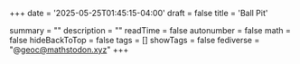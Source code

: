 +++
date = '2025-05-25T01:45:15-04:00'
draft = false
title = 'Ball Pit'

summary = ""
description = ""
readTime = false
autonumber = false
math = false
hideBackToTop = false
tags = []
showTags = false
fediverse = "@geoc@mathstodon.xyz"
+++
<br>
<!-- <div align="center" style="width: 100%; height: 100%; overflow: hidden;"> -->
<canvas id="canvas" width="350" height="350" overflow="hidden"></canvas>
<!-- </div> -->
<script>
    const canvas = document.getElementById('canvas');
    const ctx = canvas.getContext('2d');
    const balls = [];
    // const colors = [
    //     '#FC5D7C',
    //     '#F39660',
    //     '#E7C664',
    //     '#9ED072',
    //     '#76CCE0',
    //     '#B39DF3'
    // ]
    red = getComputedStyle(document.documentElement).getPropertyValue('--red') || '#FC5D7C'
    orange = getComputedStyle(document.documentElement).getPropertyValue('--orange') || '#F39660'
    yellow = getComputedStyle(document.documentElement).getPropertyValue('--yellow') || '#E7C664'
    green = getComputedStyle(document.documentElement).getPropertyValue('--green') || '#9ED072'
    blue = getComputedStyle(document.documentElement).getPropertyValue('--blue') || '#76CCE0'
    purple = getComputedStyle(document.documentElement).getPropertyValue('--purple') || '#B39DF3'
    const colors = [
        red,
        orange,
        yellow,
        green,
        blue,
        purple,
    ]
    const numBalls = 50;
    const ballRadius = 10;
    const ballSpeed = 2;
    const maxSpeed = 5;
    var mouseX = 0;
    var mouseY = 0;
    var mouseDown = false;
    function Ball(x, y, dx, dy, color) {
        this.x = x;
        this.y = y;
        this.dx = dx;
        this.dy = dy;
        this.color = color;
    }
    Ball.prototype.draw = function() {
        ctx.beginPath();
        ctx.arc(this.x, this.y, ballRadius, 0, Math.PI * 2);
        ctx.fillStyle = this.color;
        ctx.fill();
        ctx.closePath();
    };
    Ball.prototype.update = function() {
        this.x += this.dx;
        this.y += this.dy;
        if (this.x + ballRadius > canvas.width || this.x - ballRadius < 0) {
            this.x = Math.max(ballRadius, Math.min(this.x, canvas.width - ballRadius));
            this.dx = -this.dx
            if (this.dx * this.dx > maxSpeed) {
                this.dx *= 0.9;
            }
        }
        if (this.y + ballRadius > canvas.height || this.y - ballRadius < 0) {
            this.y = Math.max(ballRadius, Math.min(this.y, canvas.height - ballRadius));
            this.dy = -this.dy;
            if (this.dx * this.dx > maxSpeed) {
                this.dx *= 0.9;
            }
        }
        if (mouseDown) {
            this.gravitate_to_mouse();
        } else {
            this.dx *= 0.999;
            this.dy *= 0.999;
        }
    };
    Ball.prototype.gravitate_to_mouse = function() {
        const dx = mouseX - this.x;
        const dy = mouseY - this.y;
        const distance = Math.sqrt(dx * dx + dy * dy);
        if (distance < 100) {
            this.dx += (dx / (distance)) * .1;
            this.dy += (dy / (distance)) * .1;
        }
    };
    function init() {
        for (let i = 0; i < numBalls; i++) {
            const x = Math.random() * (canvas.width - 2 * ballRadius) + ballRadius;
            const y = Math.random() * (canvas.height - 2 * ballRadius) + ballRadius;
            const dx = (Math.random() - 0.5) * ballSpeed;
            const dy = (Math.random() - 0.5) * ballSpeed;
            const color = colors[Math.floor(Math.random() * colors.length)];
            balls.push(new Ball(x, y, dx, dy, color));
        }
    }
    function animate() {
        ctx.clearRect(0, 0, canvas.width, canvas.height);
        for (let i = 0; i < balls.length; i++) {
            balls[i].draw();
            balls[i].update();
        }
        requestAnimationFrame(animate);
    }
    function updateDisplay(event) {
        const rect = canvas.getBoundingClientRect();
        mouseX = (event.clientX - rect.left) * (canvas.width / rect.width);
        mouseY = (event.clientY - rect.top) * (canvas.height / rect.height);
    }
    canvas.addEventListener("mousemove", updateDisplay, false);
    canvas.addEventListener("mouseenter", updateDisplay, false);
    canvas.addEventListener("mouseleave", updateDisplay, false);
    canvas.addEventListener("mousedown", function(event) {
        mouseDown = true;
        updateDisplay(event);
    }, false);
    canvas.addEventListener("mouseup", function(event) {
        mouseDown = false;
        updateDisplay(event);
    }, false);
    canvas.addEventListener("touchstart", function(event) {
        mouseDown = true;
        if (event.touches.length > 0) {
            updateDisplay(event.touches[0]);
        }
        event.preventDefault();
    }, false);
    canvas.addEventListener("touchend", function(event) {
        mouseDown = false;
        event.preventDefault();
    }, false);
    canvas.addEventListener("touchcancel", function(event) {
        mouseDown = false;
        event.preventDefault();
    }, false);
    canvas.addEventListener("touchmove", function(event) {
        if (event.touches.length > 0) {
            updateDisplay(event.touches[0]);
        }
        event.preventDefault();
    }, false);
    init();
    animate();
</script>
